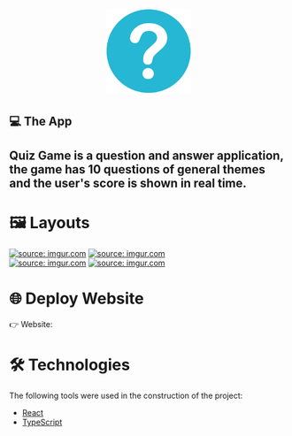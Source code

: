 <h1 align="center">
  <img alt="Logo" src="/public/logo.svg" width="30%"/>
  <br>
  <h2>💻 The App</h2>
  <h2> Quiz Game is a question and answer application, the game has 10 questions of general themes and the user's score is shown in real time.</h2>
</h1>

# 🖼 Layouts

<span><a href="https://imgur.com/5TWaEYf"><img src="https://i.imgur.com/5TWaEYf.png" title="source: imgur.com" width="400px"/></a></span>
<span><a href="https://imgur.com/Y4krkfX"><img src="https://i.imgur.com/Y4krkfX.png" title="source: imgur.com" width="400px"/></a></span>
<br>
<span><a href="https://imgur.com/EuSXGuF"><img src="https://i.imgur.com/EuSXGuF.png" title="source: imgur.com" width="400px"/></a></span>
<span><a href="https://imgur.com/wx57LZS"><img src="https://i.imgur.com/wx57LZS.png" title="source: imgur.com" width="400px"/></a></span>

# 🌐 Deploy Website
👉 Website: 

# 🛠 Technologies

The following tools were used in the construction of the project:

- [React](https://pt-br.reactjs.org/)
- [TypeScript](https://www.typescriptlang.org/)
